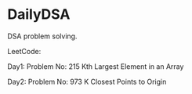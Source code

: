 # DailyDSA
DSA problem solving. 

LeetCode:

Day1:
Problem No: 215
Kth Largest Element in an Array

Day2: 
Problem No: 973
K Closest Points to Origin
